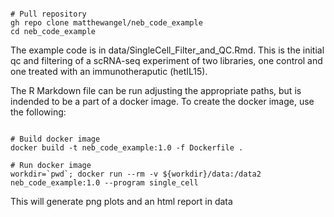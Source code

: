 ```

# Pull repository
gh repo clone matthewangel/neb_code_example
cd neb_code_example
```

The example code is in data/SingleCell_Filter_and_QC.Rmd. This is the initial qc and filtering of a scRNA-seq experiment of two libraries, one control and one treated with an immunotheraputic (hetIL15).

The R Markdown file can be run adjusting the appropriate paths, but is indended to be a part of a docker image. To create the docker image, use the following:

```

# Build docker image
docker build -t neb_code_example:1.0 -f Dockerfile .

# Run docker image
workdir=`pwd`; docker run --rm -v ${workdir}/data:/data2 neb_code_example:1.0 --program single_cell
```
This will generate png plots and an html report in data

